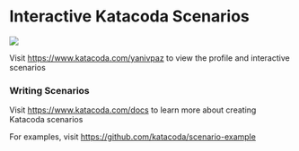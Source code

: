 # Interactive Katacoda Scenarios

[![](http://shields.katacoda.com/katacoda/yanivpaz/count.svg)](https://www.katacoda.com/yanivpaz "Get your profile on Katacoda.com")

Visit https://www.katacoda.com/yanivpaz to view the profile and interactive scenarios

### Writing Scenarios
Visit https://www.katacoda.com/docs to learn more about creating Katacoda scenarios

For examples, visit https://github.com/katacoda/scenario-example

